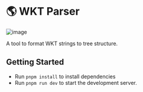 # 🌎 WKT Parser

![image](https://github.com/user-attachments/assets/92102e82-4ec1-4125-9518-1ffbed89bceb)

A tool to format WKT strings to tree structure.

## Getting Started

- Run `pnpm install` to install dependencies
- Run `pnpm run dev` to start the development server.
